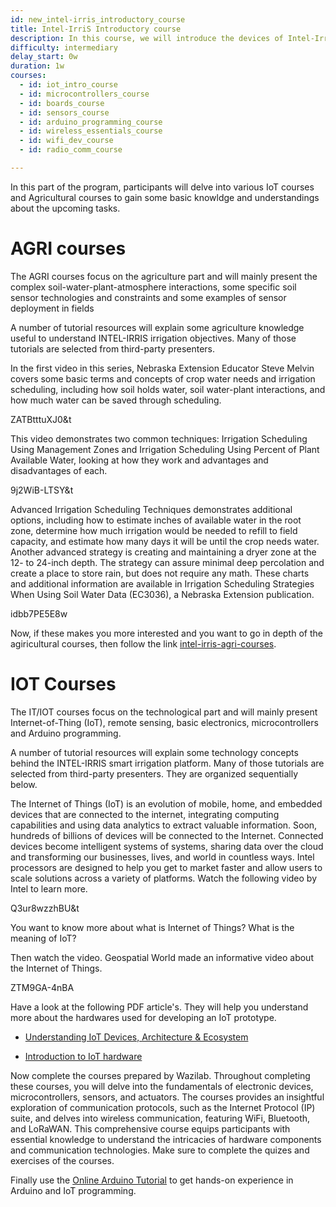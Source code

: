 ```yaml
---
id: new_intel-irris_introductory_course
title: Intel-IrriS Introductory course
description: In this course, we will introduce the devices of Intel-IrriS and how to set them up and use them.
difficulty: intermediary
delay_start: 0w
duration: 1w
courses:
  - id: iot_intro_course
  - id: microcontrollers_course
  - id: boards_course
  - id: sensors_course
  - id: arduino_programming_course
  - id: wireless_essentials_course
  - id: wifi_dev_course
  - id: radio_comm_course

---
```


In this part of the program, participants will delve into various IoT courses and Agricultural courses to gain some basic knowldge and understandings about the upcoming tasks.




# AGRI courses

The AGRI courses focus on the agriculture part and will mainly present the complex soil-water-plant-atmosphere interactions, some specific soil sensor technologies and constraints and some examples of sensor deployment in fields

A number of tutorial resources will explain some agriculture knowledge useful to understand INTEL-IRRIS irrigation objectives. Many of those tutorials are selected from third-party presenters.

In the first video in this series, Nebraska Extension Educator Steve Melvin covers some basic terms and concepts of crop water needs and irrigation scheduling, including how soil holds water, soil water-plant interactions, and how much water can be saved through scheduling.

<youtube>ZATBtttuXJ0&t</youtube>

<!-- [![UNL CropWatch – How to Schedule Irrigations with Soil Water Data. Part 1 : Irrigation Scheduling Basics](https://www.youtube.com/watch?v=)] -->


This video demonstrates two common techniques: Irrigation Scheduling Using Management Zones and Irrigation Scheduling Using Percent of Plant Available Water, looking at how they work and advantages and disadvantages of each.


<youtube>9j2WiB-LTSY&t</youtube>

<!-- [![UNL CropWatch – Part 3 How to Schedule Irrigations with Soil Water Data: Irrigation Scheduling](https://www.youtube.com/watch?v=)] -->

Advanced Irrigation Scheduling Techniques demonstrates additional options, including how to estimate inches of available water in the root zone, determine how much irrigation would be needed to refill to field capacity, and estimate how many days it will be until the crop needs water. Another advanced strategy is creating and maintaining a dryer zone at the 12- to 24-inch depth. The strategy can assure minimal deep percolation and create a place to store rain, but does not require any math. These charts and additional information are available in Irrigation Scheduling Strategies When Using Soil Water Data (EC3036), a Nebraska Extension publication.

<youtube>idbb7PE5E8w</youtube>

<!-- [![UNL CropWatch – Part 4 How to Schedule Irrigations with Soil Water Data: Advanced Irrigation Scheduling](https://www.youtube.com/watch?v=)] -->


Now, if these makes you more interested and you want to go in depth of the agiricultural courses, then follow the link [intel-irris-agri-courses](https://intel-irris.eu/intel-irris-agri-courses). 


# IOT Courses


The IT/IOT courses focus on the technological part and will mainly present Internet-of-Thing (IoT), remote sensing, basic electronics, microcontrollers and Arduino programming. 

A number of tutorial resources will explain some technology concepts behind the INTEL-IRRIS smart irrigation platform. Many of those tutorials are selected from third-party presenters. They are organized sequentially below.

The Internet of Things (IoT) is an evolution of mobile, home, and embedded devices that are connected to the internet, integrating computing capabilities and using data analytics to extract valuable information. Soon, hundreds of billions of devices will be connected to the Internet. Connected devices become intelligent systems of systems, sharing data over the cloud and transforming our businesses, lives, and world in countless ways. Intel processors are designed to help you get to market faster and allow users to scale solutions across a variety of platforms. Watch the following video by Intel to learn more.

<youtube>Q3ur8wzzhBU&t</youtube>

<!-- [![Intel IoT -- What Does The Internet of Things Mean? | Intel](https://www.youtube.com/watch?v=)] -->

You want to know more about what is Internet of Things? What is the meaning of IoT? 

Then watch the video. Geospatial World made an informative video about the Internet of Things.

<youtube>ZTM9GA-4nBA</youtube>

<!-- [![Geospatial World - IoT- What is Internet of Things? ( iot , IOT)](https://www.youtube.com/watch?v=)] -->

Have a look at the following PDF article's. They will help you understand more about the hardwares used for developing an IoT prototype.

- [Understanding IoT Devices, Architecture & Ecosystem](https://cpham.perso.univ-pau.fr/LORA/HUBIQUITOUS/solution-lab/arduino-lora-tutorial/iot-courses/F-IOT-2b.pdf)

- [Introduction to IoT hardware](https://cpham.perso.univ-pau.fr/LORA/HUBIQUITOUS/solution-lab/arduino-lora-tutorial/iot-courses/F-IOT-2c.pdf)


Now complete the courses prepared by Wazilab. Throughout completing these courses, you will delve into the fundamentals of electronic devices, microcontrollers, sensors, and actuators. The courses provides an insightful exploration of communication protocols, such as the Internet Protocol (IP) suite, and delves into wireless communication, featuring WiFi, Bluetooth, and LoRaWAN. This comprehensive course equips participants with essential knowledge to understand the intricacies of hardware components and communication technologies. Make sure to complete the quizes and exercises of the courses.

Finally use the [Online Arduino Tutorial](https://cpham.perso.univ-pau.fr/LORA/HUBIQUITOUS/solution-lab/arduino-lora-tutorial/) to get hands-on experience in Arduino and IoT programming.